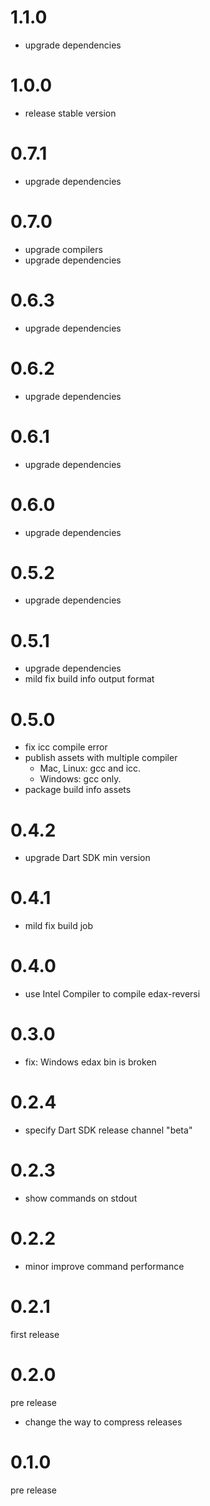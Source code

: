 # 1.1.0
- upgrade dependencies

# 1.0.0
- release stable version

# 0.7.1
- upgrade dependencies

# 0.7.0
- upgrade compilers
- upgrade dependencies

# 0.6.3
- upgrade dependencies

# 0.6.2
- upgrade dependencies

# 0.6.1
- upgrade dependencies

# 0.6.0
- upgrade dependencies

# 0.5.2
- upgrade dependencies

# 0.5.1
- upgrade dependencies
- mild fix build info output format

# 0.5.0
- fix icc compile error
- publish assets with multiple compiler
  - Mac, Linux: gcc and icc.
  - Windows: gcc only.
- package build info assets

# 0.4.2
- upgrade Dart SDK min version

# 0.4.1
- mild fix build job

# 0.4.0
- use Intel Compiler to compile edax-reversi

# 0.3.0
- fix: Windows edax bin is broken

# 0.2.4
- specify Dart SDK release channel "beta"

# 0.2.3
- show commands on stdout

# 0.2.2
- minor improve command performance

# 0.2.1
first release

# 0.2.0
pre release

- change the way to compress releases

# 0.1.0
pre release
